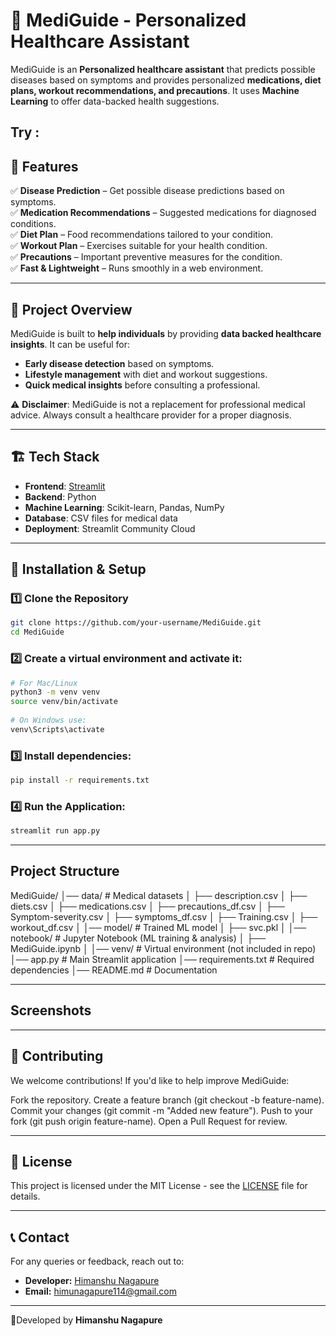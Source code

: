 # 🏥 MediGuide - Personalized Healthcare Assistant

MediGuide is an **Personalized healthcare assistant** that predicts possible diseases based on symptoms and provides personalized **medications, diet plans, workout recommendations, and precautions**. It uses **Machine Learning** to offer data-backed health suggestions.

Try :
---

## 🚀 Features

✅ **Disease Prediction** – Get possible disease predictions based on symptoms.  
✅ **Medication Recommendations** – Suggested medications for diagnosed conditions.  
✅ **Diet Plan** – Food recommendations tailored to your condition.  
✅ **Workout Plan** – Exercises suitable for your health condition.  
✅ **Precautions** – Important preventive measures for the condition.  
✅ **Fast & Lightweight** – Runs smoothly in a web environment.  

---

## 🎯 Project Overview

MediGuide is built to **help individuals** by providing **data backed healthcare insights**. It can be useful for:  
- **Early disease detection** based on symptoms.  
- **Lifestyle management** with diet and workout suggestions.  
- **Quick medical insights** before consulting a professional.  

⚠️ **Disclaimer**: MediGuide is not a replacement for professional medical advice. Always consult a healthcare provider for a proper diagnosis.

---

## 🏗️ Tech Stack

- **Frontend**: [Streamlit](https://streamlit.io/)  
- **Backend**: Python  
- **Machine Learning**: Scikit-learn, Pandas, NumPy  
- **Database**: CSV files for medical data  
- **Deployment**: Streamlit Community Cloud  

---

## 🔧 Installation & Setup

### 1️⃣ Clone the Repository
```bash
git clone https://github.com/your-username/MediGuide.git
cd MediGuide
```

### 2️⃣ Create a virtual environment and activate it:
```bash
# For Mac/Linux
python3 -m venv venv
source venv/bin/activate  
   
# On Windows use: 
venv\Scripts\activate
```
### 3️⃣ Install dependencies:
```bash
pip install -r requirements.txt
```

### 4️⃣ Run the Application:
```bash
streamlit run app.py
```

---

## Project Structure

MediGuide/
│── data/                  # Medical datasets
│   ├── description.csv
│   ├── diets.csv
│   ├── medications.csv
│   ├── precautions_df.csv
│   ├── Symptom-severity.csv
│   ├── symptoms_df.csv
│   ├── Training.csv
│   ├── workout_df.csv
│
│── model/                 # Trained ML model
│   ├── svc.pkl
│
│── notebook/              # Jupyter Notebook (ML training & analysis)
│   ├── MediGuide.ipynb
│
│── venv/                  # Virtual environment (not included in repo)
│── app.py                 # Main Streamlit application
│── requirements.txt       # Required dependencies
│── README.md              # Documentation

---

## Screenshots

---

## 🤝 Contributing
We welcome contributions! If you'd like to help improve MediGuide:

Fork the repository.
Create a feature branch (git checkout -b feature-name).
Commit your changes (git commit -m "Added new feature").
Push to your fork (git push origin feature-name).
Open a Pull Request for review.

---

## 📝 License

This project is licensed under the MIT License - see the [LICENSE](LICENSE) file for details.

---

## 📞 Contact

For any queries or feedback, reach out to:
- **Developer:** [Himanshu Nagapure](https://www.linkedin.com/in/himanshunagapure)
- **Email:** himunagapure114@gmail.com

---
🚀Developed by **Himanshu Nagapure**